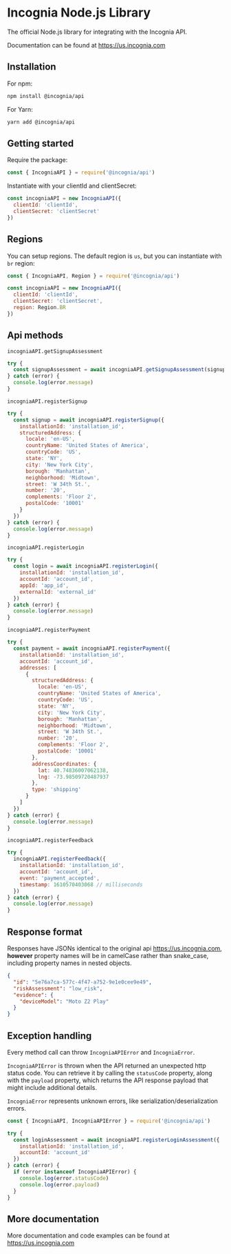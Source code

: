 # Incognia Node.js Library

The official Node.js library for integrating with the Incognia API.

Documentation can be found at <https://us.incognia.com>

## Installation

For npm:

```sh
npm install @incognia/api
```

For Yarn:

```sh
yarn add @incognia/api
```

## Getting started

Require the package:

```js
const { IncogniaAPI } = require('@incognia/api')
```

Instantiate with your clientId and clientSecret:

```js
const incogniaAPI = new IncogniaAPI({
  clientId: 'clientId',
  clientSecret: 'clientSecret'
})
```

## Regions

You can setup regions. The default region is `us`, but you can instantiate with `br` region:

```js
const { IncogniaAPI, Region } = require('@incognia/api')

const incogniaAPI = new IncogniaAPI({
  clientId: 'clientId',
  clientSecret: 'clientSecret',
  region: Region.BR
})
```

## Api methods

`incogniaAPI.getSignupAssessment`

```js
try {
  const signupAssessment = await incogniaAPI.getSignupAssessment(signupId)
} catch (error) {
  console.log(error.message)
}
```

`incogniaAPI.registerSignup`

```js
try {
  const signup = await incogniaAPI.registerSignup({
    installationId: 'installation_id',
    structuredAddress: {
      locale: 'en-US',
      countryName: 'United States of America',
      countryCode: 'US',
      state: 'NY',
      city: 'New York City',
      borough: 'Manhattan',
      neighborhood: 'Midtown',
      street: 'W 34th St.',
      number: '20',
      complements: 'Floor 2',
      postalCode: '10001'
    }
  })
} catch (error) {
  console.log(error.message)
}
```

`incogniaAPI.registerLogin`

```js
try {
  const login = await incogniaAPI.registerLogin({
    installationId: 'installation_id',
    accountId: 'account_id',
    appId: 'app_id',
    externalId: 'external_id'
  })
} catch (error) {
  console.log(error.message)
}
```

`incogniaAPI.registerPayment`

```js
try {
  const payment = await incogniaAPI.registerPayment({
    installationId: 'installation_id',
    accountId: 'account_id',
    addresses: [
      {
        structuredAddress: {
          locale: 'en-US',
          countryName: 'United States of America',
          countryCode: 'US',
          state: 'NY',
          city: 'New York City',
          borough: 'Manhattan',
          neighborhood: 'Midtown',
          street: 'W 34th St.',
          number: '20',
          complements: 'Floor 2',
          postalCode: '10001'
        },
        addressCoordinates: {
          lat: 40.74836007062138,
          lng: -73.98509720487937
        },
        type: 'shipping'
      }
    ]
  })
} catch (error) {
  console.log(error.message)
}
```

`incogniaAPI.registerFeedback`

```js
try {
  incogniaAPI.registerFeedback({
    installationId: 'installation_id',
    accountId: 'account_id',
    event: 'payment_accepted',
    timestamp: 1610570403068 // milliseconds
  })
} catch (error) {
  console.log(error.message)
}
```

## Response format

Responses have JSONs identical to the original api <https://us.incognia.com>, **however** property names will be in camelCase rather than snake_case, including property names in nested objects.

```json
{
  "id": "5e76a7ca-577c-4f47-a752-9e1e0cee9e49",
  "riskAssessment": "low_risk",
  "evidence": {
    "deviceModel": "Moto Z2 Play"
  }
}
```

## Exception handling

Every method call can throw `IncogniaAPIError` and `IncogniaError`.

`IncogniaAPIError` is thrown when the API returned an unexpected http status code. You can retrieve it by calling the `statusCode` property, along with the `payload` property, which returns the API response payload that might include additional details.

`IncogniaError` represents unknown errors, like serialization/deserialization errors.

```js
const { IncogniaAPI, IncogniaAPIError } = require('@incognia/api')

try {
  const loginAssessment = await incogniaAPI.registerLoginAssessment({
    installationId: 'installation_id',
    accountId: 'account_id'
  })
} catch (error) {
  if (error instanceof IncogniaAPIError) {
    console.log(error.statusCode)
    console.log(error.payload)
  }
}
```

## More documentation

More documentation and code examples can be found at <https://us.incognia.com>
